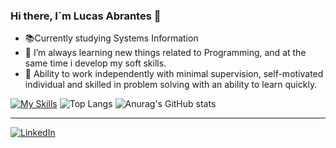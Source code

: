 ### Hi there, I`m Lucas Abrantes 👋
-   📚Currently studying Systems Information
-   🌱 I’m always learning new things related to Programming, and at the same time i develop my soft skills.
-   🧠 Ability to work independently with minimal supervision, self-motivated individual and skilled in problem solving with an ability to learn quickly.

[![My Skills](https://skillicons.dev/icons?i=js,typescript,react,html,css,next,py,django,nest,nodejs,postgres)](https://skillicons.dev)
![Top Langs](https://github-readme-stats.vercel.app/api/top-langs/?username=lucasvabrantes&langs_count=8&layout=compact)
![Anurag's GitHub stats](https://github-readme-stats.vercel.app/api?username=lucasvabrantes&theme=codeSTACKr_icons=true)




<hr>


[![LinkedIn](https://img.shields.io/badge/LinkedIn-0077B5?style=for-the-badge&logo=linkedin&logoColor=codeSTACKR)](https://www.linkedin.com/in/lucas-abrantes-8b8687150/)
